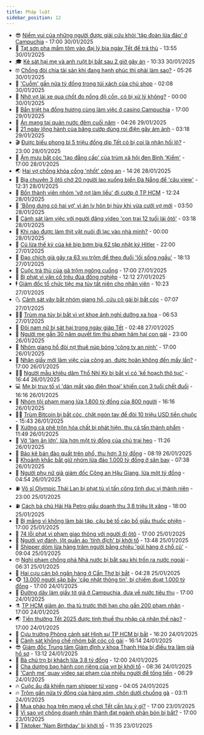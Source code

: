 ```yaml
---
title: Pháp luật
sidebar_position: 12
---
```


<!-- vnexpress-phap-luat:START -->
- 😎 [Niềm vui của những người được giải cứu khỏi &#39;tập đoàn lừa đảo&#39; ở Campuchia](https://vnexpress.net/niem-vui-cua-nhung-nguoi-duoc-giai-cuu-khoi-tap-doan-lua-dao-o-campuchia-4843927.html) - 17:00 30/01/2025
- 🥰 [Tạt sơn pha mắm tôm vào đại lý bia ngày Tết để trả thù](https://vnexpress.net/tat-son-pha-mam-tom-vao-dai-ly-bia-ngay-tet-de-tra-thu-4844475.html) - 13:55 30/01/2025
- 🎓 [Kẻ sát hại mẹ và anh ruột bị bắt sau 2 giờ gây án](https://vnexpress.net/ke-sat-hai-me-va-anh-ruot-bi-bat-sau-2-gio-gay-an-4844452.html) - 10:33 30/01/2025
- 🤓 [Chồng đòi chia tài sản khi đang hạnh phúc thì phải làm sao?](https://vnexpress.net/chong-doi-chia-tai-san-khi-dang-hanh-phuc-thi-phai-lam-sao-4843921.html) - 05:26 30/01/2025
- 🎊 [&#39;Cuỗm&#39; gần nửa tỷ đồng trong túi xách của chủ shop](https://vnexpress.net/cuom-gan-nua-ty-dong-trong-tui-xach-cua-chu-shop-4844366.html) - 02:08 30/01/2025
- 🙉 [Nhờ vợ lái xe qua chốt đo nồng độ cồn, có bị xử lý không?](https://vnexpress.net/nho-vo-lai-xe-qua-chot-do-nong-do-con-co-bi-xu-ly-khong-4842645.html) - 00:00 30/01/2025
- 🤡 [Bắn triệt hạ đồng hương cùng làm việc ở casino Campuchia](https://vnexpress.net/ban-triet-ha-dong-huong-cung-lam-viec-o-casino-campuchia-4842667.html) - 17:00 29/01/2025
- 🗽 [Án mạng tại quán nước đêm cuối năm](https://vnexpress.net/an-mang-tai-quan-nuoc-dem-cuoi-nam-4844189.html) - 04:26 29/01/2025
- 🌋 [21 ngày lộng hành của băng cướp dùng roi điện gây ám ảnh](https://vnexpress.net/21-ngay-long-hanh-cua-bang-cuop-dung-roi-dien-gay-am-anh-4844164.html) - 03:18 29/01/2025
- 🎬 [Được biếu phong bì 5 triệu đồng dịp Tết có bị coi là nhận hối lộ?](https://vnexpress.net/duoc-bieu-phong-bi-5-trieu-dong-dip-tet-co-bi-coi-la-nhan-hoi-lo-4842651.html) - 23:00 28/01/2025
- 💯 [Âm mưu bắt cóc &#39;tạo đẳng cấp&#39; của trùm xã hội đen Bình &#39;Kiểm&#39;](https://vnexpress.net/ke-hoach-bat-coc-tao-dang-cap-cua-trum-xa-hoi-den-binh-kiem-4842782.html) - 17:00 28/01/2025
- 🌏 [Hai vợ chồng khóa cổng &#39;nhốt&#39; công an](https://vnexpress.net/hai-vo-chong-khoa-cong-nhot-cong-an-4844071.html) - 14:26 28/01/2025
- 🌊 [Bịa chuyện 3 ôtô chở 20 người lao xuống biển Đà Nẵng để &#39;câu view&#39;](https://vnexpress.net/bia-chuyen-3-oto-cho-20-nguoi-lao-xuong-bien-da-nang-de-cau-view-4843980.html) - 12:31 28/01/2025
- 💂 [Bốn thành viên nhóm &#39;vỡ nợ làm liều&#39; đi cướp ở TP HCM](https://vnexpress.net/bon-thanh-vien-nhom-vo-no-lam-lieu-di-cuop-o-tp-hcm-4844051.html) - 12:24 28/01/2025
- 🎡 [&#39;Bỗng dưng có hai vợ&#39; vì án ly hôn bị hủy khi vừa cưới vợ mới](https://vnexpress.net/bong-dung-co-hai-vo-vi-an-ly-hon-bi-huy-khi-vua-cuoi-vo-moi-4843894.html) - 03:50 28/01/2025
- 🫶 [Cảnh sát làm việc với người đăng video &#39;con trai 12 tuổi lái ôtô&#39;](https://vnexpress.net/canh-sat-lam-viec-voi-nguoi-dang-video-con-trai-12-tuoi-lai-oto-4843951.html) - 03:18 28/01/2025
- 🐲 [Khi nào được làm thịt vật nuôi đi lạc vào nhà mình?](https://vnexpress.net/khi-nao-duoc-lam-thit-vat-nuoi-di-lac-vao-nha-minh-4842654.html) - 00:00 28/01/2025
- 🚀 [Cú lừa thế kỷ của kẻ bịp bợm bịa 62 tập nhật ký Hitler](https://vnexpress.net/cu-lua-the-ky-cua-ke-bip-bom-bia-62-tap-nhat-ky-hitler-4842750.html) - 22:00 27/01/2025
- 🎊 [Đạo chích già gây ra 63 vụ trộm để theo đuổi &#39;lối sống ngầu&#39;](https://vnexpress.net/dao-chich-gia-gay-ra-63-vu-trom-de-theo-duoi-loi-song-ngau-4843887.html) - 18:13 27/01/2025
- 🤗 [Cuộc trả thù của gã trộm ngông cuồng](https://vnexpress.net/cuoc-tra-thu-cua-ga-trom-khong-biet-hoi-cai-4842529.html) - 17:00 27/01/2025
- 🗽 [Bị phạt vì vặn cổ trêu đùa đồng nghiệp](https://vnexpress.net/bi-phat-vi-massage-cho-dong-nghiep-lam-bong-gan-co-4843840.html) - 12:12 27/01/2025
- 🕴 [Giám đốc tổ chức tiệc ma túy tất niên cho nhân viên](https://vnexpress.net/giam-doc-to-chuc-tiec-ma-tuy-tat-nien-cho-nhan-vien-4843797.html) - 10:23 27/01/2025
- 🌜 [Cảnh sát vây bắt nhóm giang hồ, cứu cô gái bị bắt cóc](https://vnexpress.net/canh-sat-vay-bat-nhom-giang-ho-cuu-co-gai-bi-bat-coc-4843778.html) - 07:07 27/01/2025
- 🧑‍🏫 [Trùm ma túy bị bắt vì vợ khoe ảnh nghỉ dưỡng xa hoa](https://vnexpress.net/trum-ma-tuy-bi-bat-vi-vo-khoe-anh-nghi-duong-xa-hoa-4843760.html) - 06:53 27/01/2025
- 🦩 [Đôi nam nữ bị sát hại trong ngày giáp Tết](https://vnexpress.net/doi-nam-nu-bi-sat-hai-trong-ngay-giap-tet-4843706.html) - 02:48 27/01/2025
- 💼 [Người mẹ gần 30 năm quyết tìm thủ phạm hãm hại con gái](https://vnexpress.net/loi-di-tat-den-truong-dan-toi-tham-kich-cua-thieu-nu-4842545.html) - 23:00 26/01/2025
- 💫 [Nhóm giang hồ đòi nợ thuê núp bóng &#39;công ty an ninh&#39;](https://vnexpress.net/nhom-giang-ho-doi-no-thue-nup-bong-cong-ty-an-ninh-4843652.html) - 17:00 26/01/2025
- 🦅 [Nhận giấy mời làm việc của công an, được hoãn không đến mấy lần?](https://vnexpress.net/nhan-giay-moi-lam-viec-cua-cong-an-duoc-hoan-khong-den-may-lan-4842633.html) - 17:00 26/01/2025
- 🧑‍💻 [Người mẫu khiêu dâm Thổ Nhĩ Kỳ bị bắt vì có &#39;kế hoạch thô tục&#39;](https://vnexpress.net/nguoi-mau-khieu-dam-tho-nhi-ky-bi-bat-vi-co-ke-hoach-tho-tuc-4843672.html) - 16:44 26/01/2025
- 💻 [Mẹ bị truy tố vì &#39;dán mắt vào điện thoại&#39; khiến con 3 tuổi chết đuối](https://vnexpress.net/me-bi-truy-to-vi-dan-mat-vao-dien-thoai-khien-con-3-tuoi-chet-duoi-4843662.html) - 16:16 26/01/2025
- 🤠 [Nhóm tội phạm mạng lừa 1.800 tỷ đồng của 800 người](https://vnexpress.net/duong-day-lua-1-800-ty-dong-qua-mang-bi-triet-pha-4843670.html) - 16:16 26/01/2025
- 🧑‍🏫 [Trùm Bitcoin bị bắt cóc, chặt ngón tay để đòi 10 triệu USD tiền chuộc](https://vnexpress.net/trum-bitcoin-bi-bat-coc-chat-ngon-tay-de-doi-10-trieu-usd-tien-chuoc-4843642.html) - 15:43 26/01/2025
- 🌈 [Xưởng cà phê trộn hóa chất bị phát hiện, thu cả tấn thành phẩm](https://vnexpress.net/xuong-ca-phe-tron-hoa-chat-bi-phat-hien-thu-ca-tan-thanh-pham-4843598.html) - 11:49 26/01/2025
- 🌮 [Vờ &#39;làm ăn lớn&#39;, lừa hơn một tỷ đồng của chủ trại heo](https://vnexpress.net/vo-lam-an-lon-lua-hon-mot-ty-dong-giao-dich-154-con-heo-4843591.html) - 11:26 26/01/2025
- 🐲 [Bảo kê bán đào quất trên phố, thu hơn 3 tỷ đồng](https://vnexpress.net/bao-ke-ban-dao-quat-tren-pho-thu-hon-3-ty-dong-4843577.html) - 08:19 26/01/2025
- 🧰 [Khoảnh khắc bắt giữ nhóm lừa đảo 1.000 tỷ đồng ở sân bay](https://video.vnexpress.net/khoanh-khac-bat-giu-nhom-lua-dao-1-000-ty-dong-o-san-bay-4843514.html) - 07:38 26/01/2025
- 💄 [Người phụ nữ giả giám đốc Công an Hậu Giang, lừa một tỷ đồng](https://vnexpress.net/nguoi-phu-nu-gia-giam-doc-cong-an-hau-giang-lua-mot-ty-dong-4843516.html) - 04:54 26/01/2025
- ⛽️ [Võ sĩ Olympic Thái Lan bị phạt tù vì tấn công tình dục vị thành niên](https://vnexpress.net/vo-si-olympic-thai-lan-bi-phat-tu-vi-tan-cong-tinh-duc-vi-thanh-nien-4843340.html) - 23:00 25/01/2025
- ⛽️ [Cách bà chủ Hải Hà Petro giấu doanh thu 3,8 triệu lít xăng](https://vnexpress.net/cach-ba-chu-hai-ha-petro-giau-doanh-thu-3-8-trieu-lit-xang-4843070.html) - 18:00 25/01/2025
- 💂 [Bị mắng vì không làm bài tập, cậu bé tố cáo bố giấu thuốc phiện](https://vnexpress.net/bi-mang-vi-khong-lam-bai-tap-cau-be-to-cao-bo-su-dung-ma-tuy-4843347.html) - 17:00 25/01/2025
- 🤔 [74 lỗi phạt vi phạm giao thông với người đi ôtô](https://vnexpress.net/toan-bo-muc-phat-vi-pham-giao-thong-voi-nguoi-di-oto-4842811.html) - 17:00 25/01/2025
- 🧐 [Người vợ đánh, lột quần áo &#39;tình địch&#39; bị khởi tố](https://vnexpress.net/danh-ghen-lot-do-o-lam-ha-4843314.html) - 13:48 25/01/2025
- 🎃 [Shipper dỏm lừa hàng trăm người bằng chiêu &#39;gửi hàng ở chỗ cũ&#39;](https://vnexpress.net/shipper-dom-lua-hang-tram-nguoi-bang-chieu-gui-hang-o-cho-cu-4843239.html) - 09:04 25/01/2025
- 🤓 [Nghi phạm chống phá Nhà nước bị bắt sau khi trốn ra nước ngoài](https://vnexpress.net/nghi-pham-chong-pha-nha-nuoc-bi-bat-sau-khi-tron-ra-nuoc-ngoai-4843220.html) - 06:31 25/01/2025
- 💃 [Hai cựu cán bộ ngân hàng ở Cần Thơ bị bắt](https://vnexpress.net/hai-cuu-can-bo-ngan-hang-o-can-tho-bi-bat-4843193.html) - 04:28 25/01/2025
- 🐵 [13.000 người sập bẫy &#39;cập nhật thông tin&#39;, bị chiếm đoạt 1.000 tỷ đồng](https://vnexpress.net/13-000-nguoi-sap-bay-cap-nhat-thong-tin-bi-chiem-doat-1-000-ty-dong-4843078.html) - 17:00 24/01/2025
- 🤖 [Đường dây làm giấy tờ giả ở Campuchia, đưa về nước tiêu thụ](https://vnexpress.net/duong-day-lam-giay-to-gia-o-campuchia-dua-ve-nuoc-tieu-thu-4843036.html) - 17:00 24/01/2025
- ⚗️ [TP HCM giảm án, tha tù trước thời hạn cho gần 200 phạm nhân](https://vnexpress.net/tp-hcm-giam-an-tha-tu-truoc-thoi-han-cho-gan-200-pham-nhan-4842928.html) - 17:00 24/01/2025
- 🌏 [Tiền thưởng Tết 2025 được tính thuế thu nhập cá nhân thế nào?](https://vnexpress.net/tien-thuong-tet-am-lich-2025-duoc-tinh-thue-thu-nhap-ca-nhan-the-nao-4842539.html) - 17:00 24/01/2025
- 🦆 [Cựu trưởng Phòng cảnh sát Hình sự TP HCM bị bắt](https://vnexpress.net/cuu-truong-phong-canh-sat-hinh-su-tp-hcm-bi-bat-4843019.html) - 16:20 24/01/2025
- 🐎 [Cảnh sát khống chế nhóm bắt cóc cô gái](https://vnexpress.net/canh-sat-khong-che-nhom-bat-coc-co-gai-4843069.html) - 16:14 24/01/2025
- 😎 [Giám đốc Trung tâm Giám định y khoa Thanh Hóa bị điều tra làm giả hồ sơ](https://vnexpress.net/giam-doc-trung-tam-giam-dinh-y-khoa-thanh-hoa-lam-gia-ho-so-4843027.html) - 13:12 24/01/2025
- 💪 [Bà chủ trọ bị khách lừa 3,8 tỷ đồng](https://vnexpress.net/lua-dao-o-lam-dong-4843016.html) - 12:00 24/01/2025
- 🤡 [Cha dượng bạo hành con riêng của vợ bị khởi tố](https://vnexpress.net/cha-duong-bao-hanh-con-rieng-cua-vo-bi-khoi-to-4842933.html) - 08:36 24/01/2025
- 🌁 [&#39;Canh me&#39; quay video sai phạm của nhiều người để tống tiền](https://vnexpress.net/canh-me-quay-video-sai-pham-cua-nhieu-nguoi-de-tong-tien-4842864.html) - 06:29 24/01/2025
- 🔥 [Cuộc ẩu đả khiến nam shipper tử vong](https://vnexpress.net/cuoc-au-da-khien-nam-shipper-tu-vong-4842769.html) - 04:05 24/01/2025
- 🔥 [Trộm gần nửa tỷ đồng của hàng xóm, chôn dưới chuồng gà](https://vnexpress.net/trom-gan-nua-ty-dong-cua-hang-xom-chon-duoi-chuong-ga-4842772.html) - 03:11 24/01/2025
- 👺 [Mua pháo hoa trên mạng về chơi Tết cần lưu ý gì?](https://vnexpress.net/mua-phao-hoa-tren-mang-ve-choi-tet-can-luu-y-gi-4842640.html) - 17:00 23/01/2025
- 🎊 [Vì sao vợ chồng doanh nhân thành đạt ngành phân bón bị bắt?](https://vnexpress.net/vi-sao-vo-chong-doanh-nhan-thanh-dat-nganh-phan-bon-bi-bat-4842443.html) - 17:00 23/01/2025
- 🎊 [Tiktoker &#39;Nam Birthday&#39; bị khởi tố](https://vnexpress.net/tiktoker-nam-birthday-bi-khoi-to-4842611.html) - 11:35 23/01/2025<!-- vnexpress-phap-luat:END -->
